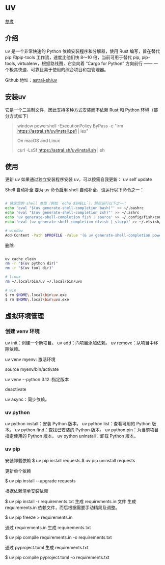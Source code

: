 # uv

[参考](https://hellowac.github.io/uv-zh-cn/)

## 介绍

uv 是一个非常快速的 Python 依赖安装程序和分解器，使用 Rust 编写，旨在替代 pip 和pip-tools 工作流，速度比他们快 8～10 倍，当前可用于替代 pip, pip-tools, virtualenv，根据路线图，它会向着 “Cargo for Python” 方向前行 —— 一个极其快速、可靠且易于使用的综合项目和包管理器。

Github 地址：[astral-sh/uv](https://github.com/astral-sh/uv)

## 安装uv

它是一个二进制文件，因此支持多种方式安装而不依赖 Rust 和 Python 环境（部分方式如下）

>window
> powershell -ExecutionPolicy ByPass -c "irm <https://astral.sh/uv/install.ps1> | iex"
>
>On macOS and Linux
>
>curl -LsSf <https://astral.sh/uv/install.sh> | sh

## 使用

更新 uv
如果通过独立安装程序安装 uv，可以按需自我更新：
uv self update

Shell 自动补全
要为 uv 命令启用 shell 自动补全，请运行以下命令之一：

```bash

# 确定您的 shell 类型（例如 `echo $SHELL`），然后运行以下之一：
echo 'eval "$(uv generate-shell-completion bash)"' >> ~/.bashrc
echo 'eval "$(uv generate-shell-completion zsh)"' >> ~/.zshrc
echo 'uv generate-shell-completion fish | source' >> ~/.config/fish/config.fish
echo 'eval (uv generate-shell-completion elvish | slurp)' >> ~/.elvish/rc.elv

# window
Add-Content -Path $PROFILE -Value '(& uv generate-shell-completion powershell) | Out-String | Invoke-Expression'
```

删除

```bash

uv cache clean
rm -r "$(uv python dir)"
rm -r "$(uv tool dir)"

# linux
rm ~/.local/bin/uv ~/.local/bin/uvx

# win
$ rm $HOME\.local\bin\uv.exe
$ rm $HOME\.local\bin\uvx.exe
```

## 虚拟环境管理

### 创建 venv 环境

uv init：创建一个新项目。
uv add：向项目添加依赖。
uv remove：从项目中移除依赖。

uv venv myenv: 激活环境

source myenv/bin/activate

uv venv --python 3.12 :指定版本

deactivate

uv async：同步依赖。

### uv python

uv python install：安装 Python 版本。
uv python list：查看可用的 Python 版本。
uv python find：查找已安装的 Python 版本。
uv python pin：为当前项目指定使用的 Python 版本。
uv python uninstall：卸载 Python 版本。

### uv pip

安装卸载依赖
$ uv pip install requests
$ uv pip uninstall requests

更新单个依赖

$ uv pip install --upgrade requests

根据依赖清单安装依赖

$ uv pip install -r requirements.txt
生成 requirements.in 文件
生成 requirements.in 依赖文件，而后根据需要手动精简及调整。

$ uv pip freeze > requirements.in

通过 requirements.in 生成 requirements.txt

$ uv pip compile requirements.in -o requirements.txt

通过 pyproject.toml 生成 requirements.txt

$ uv pip compile pyproject.toml -o requirements.txt
